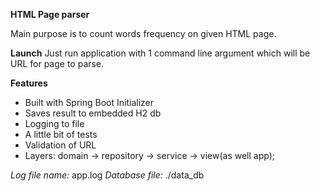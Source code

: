 **HTML Page parser**

Main purpose is to count words frequency on given HTML page.


**Launch**
Just run application with 1 command line argument which will be URL for page to parse.


**Features**

- Built with Spring Boot Initializer
- Saves result to embedded H2 db
- Logging to file
- A little bit of tests
- Validation of URL
- Layers: domain -> repository -> service -> view(as well app);

*Log file name:* app.log
*Database file:* ./data_db
